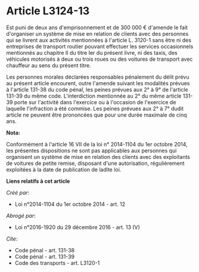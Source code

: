 # Article L3124-13

Est puni de deux ans d'emprisonnement et de 300 000 € d'amende le fait d'organiser un système de mise en relation de clients
avec des personnes qui se livrent aux activités mentionnées à l'article L. 3120-1 sans être ni des entreprises de transport
routier pouvant effectuer les services occasionnels mentionnés au chapitre II du titre Ier du présent livre, ni des taxis,
des véhicules motorisés à deux ou trois roues ou des voitures de transport avec chauffeur au sens du présent titre. 

Les personnes morales déclarées responsables pénalement du délit prévu au présent article encourent, outre l'amende suivant
les modalités prévues à l'article 131-38 du code pénal, les peines prévues aux 2° à 9° de l'article 131-39 du même code.
L'interdiction mentionnée au 2° du même article 131-39 porte sur l'activité dans l'exercice ou à l'occasion de l'exercice de
laquelle l'infraction a été commise. Les peines prévues aux 2° à 7° dudit article ne peuvent être prononcées que pour une
durée maximale de cinq ans.

**Nota:**

Conformément à l'article 16 VII de la loi n° 2014-1104 du 1er octobre 2014, les présentes dispositions ne sont pas
applicables aux personnes qui organisent un système de mise en relation des clients avec des exploitants de voitures de
petite remise, disposant d'une autorisation, régulièrement exploitées à la date de publication de ladite loi.

**Liens relatifs à cet article**

_Créé par_:

  - Loi n°2014-1104 du 1er octobre 2014 - art. 12

_Abrogé par_:

  - Loi n°2016-1920 du 29 décembre 2016 - art. 13 (V)

_Cite_:

  - Code pénal - art. 131-38
  - Code pénal - art. 131-39
  - Code des transports - art. L3120-1
